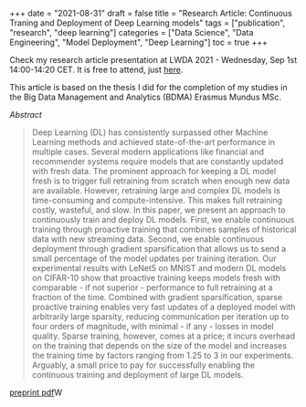 +++
date = "2021-08-31"
draft = false
title = "Research Article: Continuous Traning and Deployment of Deep Learning models"
tags = ["publication", "research", "deep learning"]
categories = ["Data Science", "Data Engineering", "Model Deployment", "Deep Learning"]
toc = true
+++

Check my research article presentation at LWDA 2021 - Wednesday, Sep 1st 14:00-14:20 CET. It is free to attend, just [here](https://mcml.ai/lwda2021/attending).

This article is based on the thesis I did for the completion of my studies in the Big Data Management and Analytics (BDMA) Erasmus Mundus MSc.

*Abstract*
>Deep Learning (DL) has consistently surpassed other Machine Learning methods and achieved state-of-the-art performance in multiple cases. Several modern applications like financial and recommender systems require models that are constantly updated with fresh data. The prominent approach for keeping a DL model fresh is to trigger full retraining from scratch when enough new data are available. However, retraining large and complex DL models is time-consuming and compute-intensive. This makes full retraining costly, wasteful, and slow. In this paper, we present an approach to continuously train and deploy DL models. First, we enable continuous training through proactive training that combines samples of historical data with new streaming data. Second, we enable continuous deployment through gradient sparsification that allows us to send a small percentage of the model updates per training iteration. Our experimental results with LeNet5 on MNIST and modern DL models on CIFAR-10 show that proactive training keeps models fresh with comparable - if not superior - performance to full retraining at a fraction of the time. Combined with gradient sparsification, sparse proactive training enables very fast updates of a deployed model with arbitrarily large sparsity, reducing communication per iteration up to four orders of magnitude, with minimal - if any - losses in model quality. Sparse training, however, comes at a price; it incurs overhead on the training that depends on the size of the model and increases the training time by factors ranging from 1.25 to 3 in our experiments. Arguably, a small price to pay for successfully enabling the continuous training and deployment of large DL models. 

[preprint pdf](/blog/lwda2021-article/dl_continuous_deployment.pdf)W